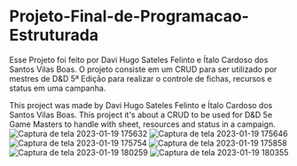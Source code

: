# Projeto-Final-de-Programacao-Estruturada
Esse Projeto foi feito por Davi Hugo Sateles Felinto e Ítalo Cardoso dos Santos Vilas Boas.
O projeto consiste em um CRUD para ser utilizado por mestres de D&D 5ª Edição para realizar o controle de fichas, recursos e status em uma campanha.

This project was made by Davi Hugo Sateles Felinto e Ítalo Cardoso dos Santos Vilas Boas.
This project it's about a CRUD to be used for D&D 5e Game Masters to handle with sheet, resources and status in a campaign.
![Captura de tela 2023-01-19 175632](https://user-images.githubusercontent.com/83239045/213559447-fba0917b-c67f-40e4-8397-bf3c0358b3ba.png)
![Captura de tela 2023-01-19 175646](https://user-images.githubusercontent.com/83239045/213559472-80f34b78-6d4a-41e9-b309-f7a95e845d8a.png)
![Captura de tela 2023-01-19 175754](https://user-images.githubusercontent.com/83239045/213559547-7c58d4da-f427-41f6-b129-5516d2aeac01.png)
![Captura de tela 2023-01-19 175858](https://user-images.githubusercontent.com/83239045/213559554-84abe636-fc47-448f-86b4-688e073fff4e.png)
![Captura de tela 2023-01-19 180259](https://user-images.githubusercontent.com/83239045/213559563-a40431ed-ac88-4ba8-8a79-26cacda311a2.png)
![Captura de tela 2023-01-19 180355](https://user-images.githubusercontent.com/83239045/213559567-f7fe66ac-b132-4547-bea0-dbfdb873b8d4.png)
